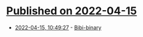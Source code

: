 # [Published on 2022-04-15](index.md)

* [2022-04-15, 10:49:27](https://news.ycombinator.com/item?id=31038658) - [Bibi-binary](https://en.wikipedia.org/wiki/Bibi-binary)
